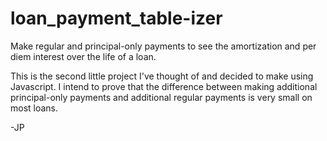# loan_payment_table-izer
Make regular and principal-only payments to see the amortization and per diem interest over the life of a loan.

This is the second little project I've thought of and decided to make using Javascript.  I intend to prove that the difference between making additional principal-only payments and additional regular payments is very small on most loans.

-JP

